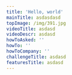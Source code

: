 ```yaml
---
title: 'Hello, world'
mainTitle: asdasdasd
topImage: /img/391.jpg
videoTitle: asdasd
videoDescr: asdasd
howToAsked: ''
howTo: ''
howToCompany: ''
challengeTitle: asdasd
featuresTitle: asdasd
---
```



